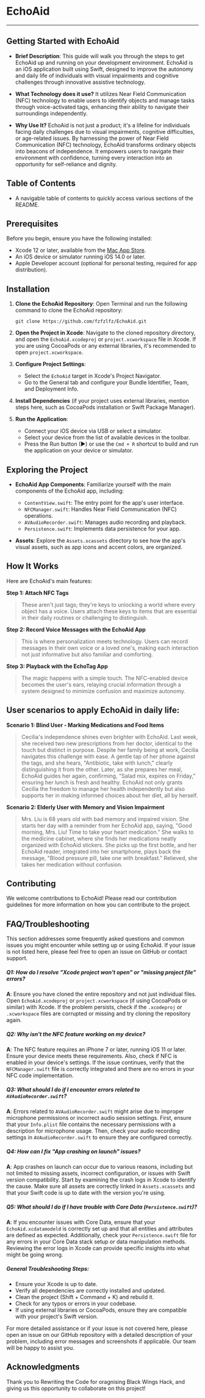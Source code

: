 # EchoAid
---

## Getting Started with EchoAid
- **Brief Description**: This guide will walk you through the steps to get EchoAid up and running on your development environment. EchoAid is an iOS application built using Swift, designed to improve the autonomy and daily life of individuals with visual impairments and cognitive challenges through innovative assistive technology.

- **What Technology does it use?** It utilizes Near Field Communication (NFC) technology to enable users to identify objects and manage tasks through voice-activated tags, enhancing their ability to navigate their surroundings independently.

- **Why Use It?** EchoAid is not just a product; it's a lifeline for individuals facing daily challenges due to visual impairments, cognitive difficulties, or age-related issues. By harnessing the power of Near Field Communication (NFC) technology, EchoAid transforms ordinary objects into beacons of independence. It empowers users to navigate their environment with confidence, turning every interaction into an opportunity for self-reliance and dignity.

## Table of Contents
- A navigable table of contents to quickly access various sections of the README.

## Prerequisites

Before you begin, ensure you have the following installed:
- Xcode 12 or later, available from the [Mac App Store](https://apps.apple.com/app/xcode/id497799835).
- An iOS device or simulator running iOS 14.0 or later.
- Apple Developer account (optional for personal testing, required for app distribution).

## Installation

1. **Clone the EchoAid Repository**:
   Open Terminal and run the following command to clone the EchoAid repository:
   ```
   git clone https://github.com/fzfzlfz/EchoAid.git
   ```

2. **Open the Project in Xcode**:
   Navigate to the cloned repository directory, and open the `EchoAid.xcodeproj` or `project.xcworkspace` file in Xcode. If you are using CocoaPods or any external libraries, it's recommended to open `project.xcworkspace`.

3. **Configure Project Settings**:
   - Select the `EchoAid` target in Xcode's Project Navigator.
   - Go to the General tab and configure your Bundle Identifier, Team, and Deployment Info.

4. **Install Dependencies** (if your project uses external libraries, mention steps here, such as CocoaPods installation or Swift Package Manager).

5. **Run the Application**:
   - Connect your iOS device via USB or select a simulator.
   - Select your device from the list of available devices in the toolbar.
   - Press the Run button (▶) or use the `Cmd + R` shortcut to build and run the application on your device or simulator.

## Exploring the Project

- **EchoAid App Components**: Familiarize yourself with the main components of the EchoAid app, including:
   - `ContentView.swift`: The entry point for the app's user interface.
   - `NFCManager.swift`: Handles Near Field Communication (NFC) operations.
   - `AVAudioRecorder.swift`: Manages audio recording and playback.
   - `Persistence.swift`: Implements data persistence for your app.

- **Assets**: Explore the `Assets.xcassets` directory to see how the app's visual assets, such as app icons and accent colors, are organized.

## How It Works

Here are EchoAid's main features:

**Step 1: Attach NFC Tags**

> These aren't just tags; they're keys to unlocking a world where every object has a voice. Users attach these keys to items that are essential in their daily routines or challenging to distinguish.

**Step 2: Record Voice Messages with the EchoAid App**

> This is where personalization meets technology. Users can record messages in their own voice or a loved one's, making each interaction not just informative but also familiar and comforting.

**Step 3: Playback with the EchoTag App**

> The magic happens with a simple touch. The NFC-enabled device becomes the user's ears, relaying crucial information through a system designed to minimize confusion and maximize autonomy.


## User scenarios to apply EchoAid in daily life:

**Scenario 1: Blind User - Marking Medications and Food Items**

> Cecilia's independence shines even brighter with EchoAid. Last week, she received two new prescriptions from her doctor, identical to the touch but distinct in purpose. Despite her family being at work, Cecilia navigates this challenge with ease. A gentle tap of her phone against the tags, and she hears, "Antibiotic, take with lunch," clearly distinguishing it from the other. Later, as she prepares her meal, EchoAid guides her again, confirming, "Salad mix, expires on Friday," ensuring her lunch is fresh and healthy. EchoAid not only grants Cecilia the freedom to manage her health independently but also supports her in making informed choices about her diet, all by herself.

**Scenario 2: Elderly User with Memory and Vision Impairment**

> Mrs. Liu is 68 years old with bad memory and impaired vision. She starts her day with a reminder from her EchoAid app, saying, "Good morning, Mrs. Liu! Time to take your heart medication." She walks to the medicine cabinet, where she finds her medications neatly organized with EchoAid stickers. She picks up the first bottle, and her EchoAid reader, integrated into her smartphone, plays back the message, "Blood pressure pill, take one with breakfast." Relieved, she takes her medication without confusion.

## Contributing
We welcome contributions to EchoAid! Please read our contribution guidelines for more information on how you can contribute to the project.

## FAQ/Troubleshooting

This section addresses some frequently asked questions and common issues you might encounter while setting up or using EchoAid. If your issue is not listed here, please feel free to open an issue on GitHub or contact support.

##### Q1: How do I resolve "Xcode project won't open" or "missing project file" errors?
**A**: Ensure you have cloned the entire repository and not just individual files. Open `EchoAid.xcodeproj` or `project.xcworkspace` (if using CocoaPods or similar) with Xcode. If the problem persists, check if the `.xcodeproj` or `.xcworkspace` files are corrupted or missing and try cloning the repository again.

##### Q2: Why isn't the NFC feature working on my device?
**A**: The NFC feature requires an iPhone 7 or later, running iOS 11 or later. Ensure your device meets these requirements. Also, check if NFC is enabled in your device's settings. If the issue continues, verify that the `NFCManager.swift` file is correctly integrated and there are no errors in your NFC code implementation.

##### Q3: What should I do if I encounter errors related to `AVAudioRecorder.swift`?
**A**: Errors related to `AVAudioRecorder.swift` might arise due to improper microphone permissions or incorrect audio session settings. First, ensure that your `Info.plist` file contains the necessary permissions with a description for microphone usage. Then, check your audio recording settings in `AVAudioRecorder.swift` to ensure they are configured correctly.

##### Q4: How can I fix "App crashing on launch" issues?
**A**: App crashes on launch can occur due to various reasons, including but not limited to missing assets, incorrect configuration, or issues with Swift version compatibility. Start by examining the crash logs in Xcode to identify the cause. Make sure all assets are correctly linked in `Assets.xcassets` and that your Swift code is up to date with the version you're using.

##### Q5: What should I do if I have trouble with Core Data (`Persistence.swift`)?
**A**: If you encounter issues with Core Data, ensure that your `EchoAid.xcdatamodeld` is correctly set up and that all entities and attributes are defined as expected. Additionally, check your `Persistence.swift` file for any errors in your Core Data stack setup or data manipulation methods. Reviewing the error logs in Xcode can provide specific insights into what might be going wrong.

##### General Troubleshooting Steps:
- Ensure your Xcode is up to date.
- Verify all dependencies are correctly installed and updated.
- Clean the project (Shift + Command + K) and rebuild it.
- Check for any typos or errors in your codebase.
- If using external libraries or CocoaPods, ensure they are compatible with your project's Swift version.

For more detailed assistance or if your issue is not covered here, please open an issue on our GitHub repository with a detailed description of your problem, including error messages and screenshots if applicable. Our team will be happy to assist you.


## Acknowledgments
Thank you to Rewriting the Code for oragnising Black Wings Hack, and giving us this opportunity to collaborate on this project!

